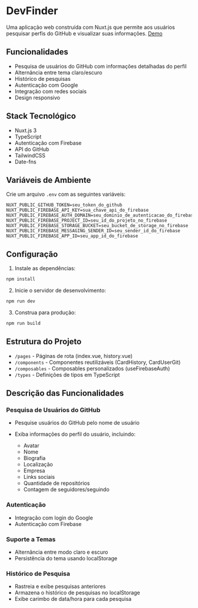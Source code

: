 
# DevFinder

Uma aplicação web construída com Nuxt.js que permite aos usuários pesquisar perfis do GitHub e visualizar suas informações.
[Demo](https://play55-desafio-tecnico.vercel.app)

## Funcionalidades

* Pesquisa de usuários do GitHub com informações detalhadas do perfil
* Alternância entre tema claro/escuro
* Histórico de pesquisas
* Autenticação com Google
* Integração com redes sociais
* Design responsivo

## Stack Tecnológico

* Nuxt.js 3
* TypeScript
* Autenticação com Firebase
* API do GitHub
* TailwindCSS
* Date-fns

## Variáveis de Ambiente

Crie um arquivo `.env` com as seguintes variáveis:

```properties
NUXT_PUBLIC_GITHUB_TOKEN=seu_token_do_github
NUXT_PUBLIC_FIREBASE_API_KEY=sua_chave_api_do_firebase
NUXT_PUBLIC_FIREBASE_AUTH_DOMAIN=seu_dominio_de_autenticacao_do_firebase
NUXT_PUBLIC_FIREBASE_PROJECT_ID=seu_id_do_projeto_no_firebase
NUXT_PUBLIC_FIREBASE_STORAGE_BUCKET=seu_bucket_de_storage_no_firebase
NUXT_PUBLIC_FIREBASE_MESSAGING_SENDER_ID=seu_sender_id_do_firebase
NUXT_PUBLIC_FIREBASE_APP_ID=seu_app_id_do_firebase
```

## Configuração

1. Instale as dependências:

```bash
npm install
```

2. Inicie o servidor de desenvolvimento:

```bash
npm run dev
```

3. Construa para produção:

```bash
npm run build
```

## Estrutura do Projeto

* `/pages` - Páginas de rota (index.vue, history.vue)
* `/components` - Componentes reutilizáveis (CardHistory, CardUserGit)
* `/composables` - Composables personalizados (useFirebaseAuth)
* `/types` - Definições de tipos em TypeScript

## Descrição das Funcionalidades

### Pesquisa de Usuários do GitHub

* Pesquise usuários do GitHub pelo nome de usuário
* Exiba informações do perfil do usuário, incluindo:

  * Avatar
  * Nome
  * Biografia
  * Localização
  * Empresa
  * Links sociais
  * Quantidade de repositórios
  * Contagem de seguidores/seguindo

### Autenticação

* Integração com login do Google
* Autenticação com Firebase

### Suporte a Temas

* Alternância entre modo claro e escuro
* Persistência do tema usando localStorage

### Histórico de Pesquisa

* Rastreia e exibe pesquisas anteriores
* Armazena o histórico de pesquisas no localStorage
* Exibe carimbo de data/hora para cada pesquisa

